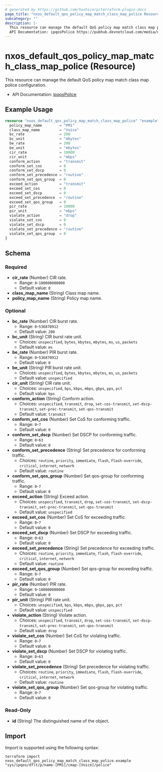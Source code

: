 ```yaml
---
# generated by https://github.com/hashicorp/terraform-plugin-docs
page_title: "nxos_default_qos_policy_map_match_class_map_police Resource - terraform-provider-nxos"
subcategory: ""
description: |-
  This resource can manage the default QoS policy map match class map police configuration.
  API Documentation: ipqosPolice https://pubhub.devnetcloud.com/media/dme-docs-10-2-2/docs/Qos/ipqos:Police/
---
```


# nxos_default_qos_policy_map_match_class_map_police (Resource)

This resource can manage the default QoS policy map match class map police configuration.

- API Documentation: [ipqosPolice](https://pubhub.devnetcloud.com/media/dme-docs-10-2-2/docs/Qos/ipqos:Police/)

## Example Usage

```terraform
resource "nxos_default_qos_policy_map_match_class_map_police" "example" {
  policy_map_name        = "PM1"
  class_map_name         = "Voice"
  bc_rate                = 200
  bc_unit                = "mbytes"
  be_rate                = 200
  be_unit                = "mbytes"
  cir_rate               = 10000
  cir_unit               = "mbps"
  conform_action         = "transmit"
  conform_set_cos        = 0
  conform_set_dscp       = 0
  conform_set_precedence = "routine"
  conform_set_qos_group  = 0
  exceed_action          = "transmit"
  exceed_set_cos         = 0
  exceed_set_dscp        = 0
  exceed_set_precedence  = "routine"
  exceed_set_qos_group   = 0
  pir_rate               = 10000
  pir_unit               = "mbps"
  violate_action         = "drop"
  violate_set_cos        = 0
  violate_set_dscp       = 0
  violate_set_precedence = "routine"
  violate_set_qos_group  = 0
}
```

<!-- schema generated by tfplugindocs -->
## Schema

### Required

- **cir_rate** (Number) CIR rate.
  - Range: `0`-`100000000000`
  - Default value: `0`
- **class_map_name** (String) Class map name.
- **policy_map_name** (String) Policy map name.

### Optional

- **bc_rate** (Number) CIR burst rate.
  - Range: `0`-`536870912`
  - Default value: `200`
- **bc_unit** (String) CIR burst rate unit.
  - Choices: `unspecified`, `bytes`, `kbytes`, `mbytes`, `ms`, `us`, `packets`
  - Default value: `ms`
- **be_rate** (Number) PIR burst rate.
  - Range: `0`-`536870912`
  - Default value: `0`
- **be_unit** (String) PIR burst rate unit.
  - Choices: `unspecified`, `bytes`, `kbytes`, `mbytes`, `ms`, `us`, `packets`
  - Default value: `unspecified`
- **cir_unit** (String) CIR rate unit.
  - Choices: `unspecified`, `bps`, `kbps`, `mbps`, `gbps`, `pps`, `pct`
  - Default value: `bps`
- **conform_action** (String) Conform action.
  - Choices: `unspecified`, `transmit`, `drop`, `set-cos-transmit`, `set-dscp-transmit`, `set-prec-transmit`, `set-qos-transmit`
  - Default value: `transmit`
- **conform_set_cos** (Number) Set CoS for conforming traffic.
  - Range: `0`-`7`
  - Default value: `0`
- **conform_set_dscp** (Number) Set DSCP for conforming traffic.
  - Range: `0`-`63`
  - Default value: `0`
- **conform_set_precedence** (String) Set precedence for conforming traffic.
  - Choices: `routine`, `priority`, `immediate`, `flash`, `flash-override`, `critical`, `internet`, `network`
  - Default value: `routine`
- **conform_set_qos_group** (Number) Set qos-group for conforming traffic.
  - Range: `0`-`7`
  - Default value: `0`
- **exceed_action** (String) Exceed action.
  - Choices: `unspecified`, `transmit`, `drop`, `set-cos-transmit`, `set-dscp-transmit`, `set-prec-transmit`, `set-qos-transmit`
  - Default value: `unspecified`
- **exceed_set_cos** (Number) Set CoS for exceeding traffic.
  - Range: `0`-`7`
  - Default value: `0`
- **exceed_set_dscp** (Number) Set DSCP for exceeding traffic.
  - Range: `0`-`63`
  - Default value: `0`
- **exceed_set_precedence** (String) Set precedence for exceeding traffic.
  - Choices: `routine`, `priority`, `immediate`, `flash`, `flash-override`, `critical`, `internet`, `network`
  - Default value: `routine`
- **exceed_set_qos_group** (Number) Set qos-group for exceeding traffic.
  - Range: `0`-`7`
  - Default value: `0`
- **pir_rate** (Number) PIR rate.
  - Range: `0`-`100000000000`
  - Default value: `0`
- **pir_unit** (String) PIR rate unit.
  - Choices: `unspecified`, `bps`, `kbps`, `mbps`, `gbps`, `pps`, `pct`
  - Default value: `unspecified`
- **violate_action** (String) Violate action.
  - Choices: `unspecified`, `transmit`, `drop`, `set-cos-transmit`, `set-dscp-transmit`, `set-prec-transmit`, `set-qos-transmit`
  - Default value: `drop`
- **violate_set_cos** (Number) Set CoS for violating traffic.
  - Range: `0`-`7`
  - Default value: `0`
- **violate_set_dscp** (Number) Set DSCP for violating traffic.
  - Range: `0`-`63`
  - Default value: `0`
- **violate_set_precedence** (String) Set precedence for violating traffic.
  - Choices: `routine`, `priority`, `immediate`, `flash`, `flash-override`, `critical`, `internet`, `network`
  - Default value: `routine`
- **violate_set_qos_group** (Number) Set qos-group for violating traffic.
  - Range: `0`-`7`
  - Default value: `0`

### Read-Only

- **id** (String) The distinguished name of the object.

## Import

Import is supported using the following syntax:

```shell
terraform import nxos_default_qos_policy_map_match_class_map_police.example "sys/ipqos/dflt/p/name-[PM1]/cmap-[Voice]/police"
```
